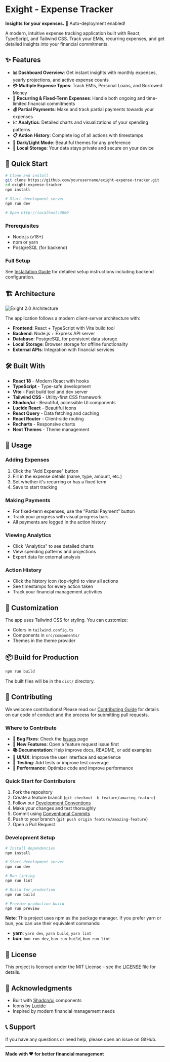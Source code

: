 # Exight - Expense Tracker

**Insights for your expenses.** 🚀 Auto-deployment enabled!

A modern, intuitive expense tracking application built with React, TypeScript, and Tailwind CSS. Track your EMIs, recurring expenses, and get detailed insights into your financial commitments.

## ✨ Features

- **📊 Dashboard Overview**: Get instant insights with monthly expenses, yearly projections, and active expense counts
- **💳 Multiple Expense Types**: Track EMIs, Personal Loans, and Borrowed Money
- **🔄 Recurring & Fixed-Term Expenses**: Handle both ongoing and time-limited financial commitments
- **💰 Partial Payments**: Make and track partial payments towards your expenses
- **📈 Analytics**: Detailed charts and visualizations of your spending patterns
- **📋 Action History**: Complete log of all actions with timestamps
- **🌙 Dark/Light Mode**: Beautiful themes for any preference
- **💾 Local Storage**: Your data stays private and secure on your device

## 🚀 Quick Start

```bash
# Clone and install
git clone https://github.com/yourusername/exight-expense-tracker.git
cd exight-expense-tracker
npm install

# Start development server
npm run dev

# Open http://localhost:3000
```

### Prerequisites

- Node.js (v18+)
- npm or yarn
- PostgreSQL (for backend)

### Full Setup

See [Installation Guide](docs/installation.md) for detailed setup instructions including backend configuration.

## 🏗️ Architecture

![Exight 2.0 Architecture](public/architecture-diagram.svg)

The application follows a modern client-server architecture with:

- **Frontend**: React + TypeScript with Vite build tool
- **Backend**: Node.js + Express API server
- **Database**: PostgreSQL for persistent data storage
- **Local Storage**: Browser storage for offline functionality
- **External APIs**: Integration with financial services

## 🛠️ Built With

- **React 18** - Modern React with hooks
- **TypeScript** - Type-safe development
- **Vite** - Fast build tool and dev server
- **Tailwind CSS** - Utility-first CSS framework
- **Shadcn/ui** - Beautiful, accessible UI components
- **Lucide React** - Beautiful icons
- **React Query** - Data fetching and caching
- **React Router** - Client-side routing
- **Recharts** - Responsive charts
- **Next Themes** - Theme management

## 📱 Usage

### Adding Expenses

1. Click the "Add Expense" button
2. Fill in the expense details (name, type, amount, etc.)
3. Set whether it's recurring or has a fixed term
4. Save to start tracking

### Making Payments

- For fixed-term expenses, use the "Partial Payment" button
- Track your progress with visual progress bars
- All payments are logged in the action history

### Viewing Analytics

- Click "Analytics" to see detailed charts
- View spending patterns and projections
- Export data for external analysis

### Action History

- Click the history icon (top-right) to view all actions
- See timestamps for every action taken
- Track your financial management activities

## 🎨 Customization

The app uses Tailwind CSS for styling. You can customize:

- Colors in `tailwind.config.ts`
- Components in `src/components/`
- Themes in the theme provider

## 📦 Build for Production

```bash
npm run build
```

The built files will be in the `dist/` directory.

## 🤝 Contributing

We welcome contributions! Please read our [Contributing Guide](CONTRIBUTING.md) for details on our code of conduct and the process for submitting pull requests.

### Where to Contribute

- **🐛 Bug Fixes**: Check the [Issues](https://github.com/yourusername/exight-expense-tracker/issues) page
- **🚀 New Features**: Open a feature request issue first
- **📚 Documentation**: Help improve docs, README, or add examples
- **🎨 UI/UX**: Improve the user interface and experience
- **🧪 Testing**: Add tests or improve test coverage
- **🔧 Performance**: Optimize code and improve performance

### Quick Start for Contributors

1. Fork the repository
2. Create a feature branch (`git checkout -b feature/amazing-feature`)
3. Follow our [Development Conventions](CONVENTIONS.md)
4. Make your changes and test thoroughly
5. Commit using [Conventional Commits](https://www.conventionalcommits.org/)
6. Push to your branch (`git push origin feature/amazing-feature`)
7. Open a Pull Request

### Development Setup

```bash
# Install dependencies
npm install

# Start development server
npm run dev

# Run linting
npm run lint

# Build for production
npm run build

# Preview production build
npm run preview
```

**Note**: This project uses npm as the package manager. If you prefer yarn or bun, you can use their equivalent commands:

- **yarn**: `yarn dev`, `yarn build`, `yarn lint`
- **bun**: `bun run dev`, `bun run build`, `bun run lint`

## 📄 License

This project is licensed under the MIT License - see the [LICENSE](LICENSE) file for details.

## 🙏 Acknowledgments

- Built with [Shadcn/ui](https://ui.shadcn.com/) components
- Icons by [Lucide](https://lucide.dev/)
- Inspired by modern financial management needs

## 📞 Support

If you have any questions or need help, please open an issue on GitHub.

---

**Made with ❤️ for better financial management**
